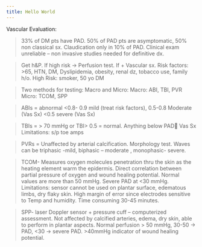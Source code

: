 ```yaml
---
title: Hello World
---
```

Vascular Evaluation:

> 33% of DM pts have PAD. 50% of PAD pts are asymptomatic, 50% non classical sx. Claudication only in 10% of PAD. Clinical exam unreliable – non invasive studies needed for definitive dx. 

> Get h&P.  If high risk -> Perfusion test. If + Vascular sx. Risk factors: >65, HTN, DM, Dyslipidemia, obesity, renal dz, tobacco use, family h/o.  High Risk: smoker, 50 yo DM

> Two methods for testing: Macro and Micro: Macro: ABI, TBI, PVR Micro: TCOM, SPP

> ABIs = abnormal <0.8- 0.9 mild (treat risk factors),  0.5-0.8 Moderate (Vas Sx)  <0.5 severe (Vas Sx)

> TBIs = > 70 mmHg or TBI> 0.5 = normal. Anything below PAD Vas Sx Limitations: s/p toe amps

> PVRs = Unaffected by arterial calcification. Morphology test. Waves can be triphasic -mild, biphasic – moderate , monophasic- severe.

> TCOM- Measures oxygen molecules penetration thru the skin as the heating element warm the epidermis. Direct correlation between partial pressure of oxygen and wound healing potential. Normal values are more than 50 mmHg.  Severe PAD at <30 mmHg. Limitations: sensor cannot be used on plantar surface, edematous limbs, dry flaky skin. High margin of error since electrodes sensitive to Temp and humidity. Time consuming 30-45 minutes.

> SPP- laser Doppler sensor + pressure cuff – computerized assessment. Not affected by calcified arteries, edema, dry skin, able to perform in plantar aspects. Normal perfusion > 50 mmHg, 30-50 -> PAD, <30 -> severe PAD. >40mmHg indicator of wound healing potential.
